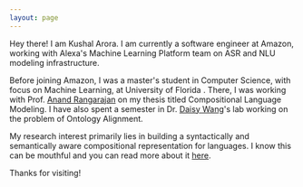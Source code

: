```yaml
---
layout: page
---
```


Hey there! I am Kushal Arora. I am currently a software engineer at Amazon, working with Alexa's Machine Learning Platform team on ASR and NLU modeling infrastructure.

Before joining Amazon, I was a master's student in Computer Science, with focus on Machine Learning, at University of Florida . There, I was working with Prof. [Anand Rangarajan](http://www.cise.ufl.edu/~anand/) on my thesis titled Compositional Language Modeling. I have also spent a semester in Dr. [Daisy Wang](http://dsr.cise.ufl.edu/daisyw/)'s lab working on the problem of Ontology Alignment.

My research interest primarily lies in building a syntactically and semantically aware compositional representation for languages. I know this can be mouthful and you can read more about it [here](/research_statement).


Thanks for visiting!
